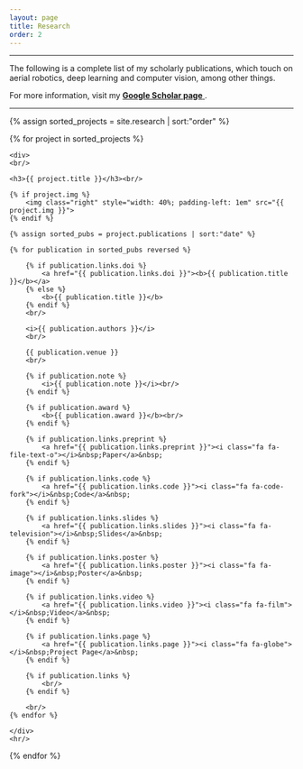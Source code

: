 ```yaml
---
layout: page
title: Research
order: 2
---
```

<hr/>

The following is a complete list of my scholarly publications, which touch on aerial robotics, deep learning and computer vision, among other things.

For more information, visit my <a href="//scholar.google.com/citations?user={{ site.author.scholar }}" target="_blank"><b>Google Scholar page</b> <i class="fa fa-external-link"></i></a>.

<hr/>

<div>
{% assign sorted_projects = site.research | sort:"order" %}

{% for project in sorted_projects %}

    <div>
    <br/>
    
    <h3>{{ project.title }}</h3><br/>
    
    {% if project.img %}
        <img class="right" style="width: 40%; padding-left: 1em" src="{{ project.img }}">
    {% endif %}

    {% assign sorted_pubs = project.publications | sort:"date" %}

    {% for publication in sorted_pubs reversed %}

        {% if publication.links.doi %}
            <a href="{{ publication.links.doi }}"><b>{{ publication.title }}</b></a>
        {% else %}
            <b>{{ publication.title }}</b>
        {% endif %}
        <br/>

        <i>{{ publication.authors }}</i>
        <br/>

        {{ publication.venue }}
        <br/>

        {% if publication.note %}
            <i>{{ publication.note }}</i><br/>
        {% endif %}

        {% if publication.award %}
            <b>{{ publication.award }}</b><br/>
        {% endif %}

        {% if publication.links.preprint %}
            <a href="{{ publication.links.preprint }}"><i class="fa fa-file-text-o"></i>&nbsp;Paper</a>&nbsp;
        {% endif %}

        {% if publication.links.code %}
            <a href="{{ publication.links.code }}"><i class="fa fa-code-fork"></i>&nbsp;Code</a>&nbsp;
        {% endif %}

        {% if publication.links.slides %}
            <a href="{{ publication.links.slides }}"><i class="fa fa-television"></i>&nbsp;Slides</a>&nbsp;
        {% endif %}

        {% if publication.links.poster %}
            <a href="{{ publication.links.poster }}"><i class="fa fa-image"></i>&nbsp;Poster</a>&nbsp;
        {% endif %}

        {% if publication.links.video %}
            <a href="{{ publication.links.video }}"><i class="fa fa-film"></i>&nbsp;Video</a>&nbsp;
        {% endif %}

        {% if publication.links.page %}
            <a href="{{ publication.links.page }}"><i class="fa fa-globe"></i>&nbsp;Project Page</a>&nbsp;
        {% endif %}

        {% if publication.links %}
            <br/>
        {% endif %}

        <br/>
    {% endfor %}

    </div>
    <hr/>
{% endfor %}
</div>